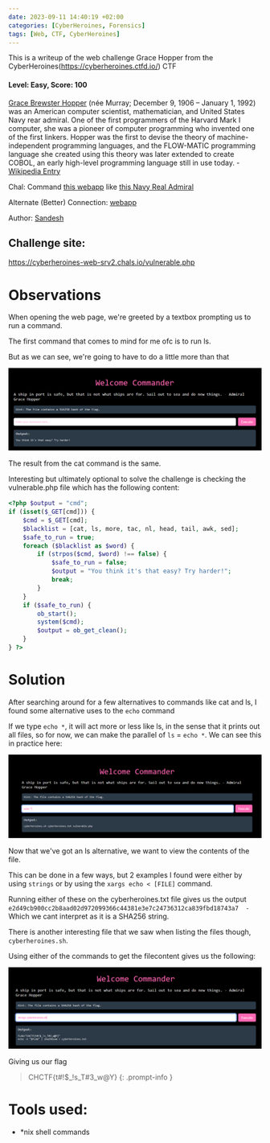 ```yaml
---
date: 2023-09-11 14:40:19 +02:00
categories: [CyberHeroines, Forensics]
tags: [Web, CTF, CyberHeroines]
---
```

This is a writeup of the web challenge Grace Hopper from the CyberHeroines(https://cyberheroines.ctfd.io/) CTF
#### Level: Easy, Score: 100
[Grace Brewster Hopper](https://en.wikipedia.org/wiki/Grace_Hopper) (née Murray; December 9, 1906 – January 1, 1992) was an American computer scientist, mathematician, and United States Navy rear admiral. One of the first programmers of the Harvard Mark I computer, she was a pioneer of computer programming who invented one of the first linkers. Hopper was the first to devise the theory of machine-independent programming languages, and the FLOW-MATIC programming language she created using this theory was later extended to create COBOL, an early high-level programming language still in use today. - [Wikipedia Entry](https://en.wikipedia.org/wiki/Grace_Hopper)

Chal: Command [this webapp](https://cyberheroines-web-srv2.chals.io/vulnerable.php) like [this Navy Real Admiral](https://www.youtube.com/watch?v=1LR6NPpFxw4)

Alternate (Better) Connection: [webapp](http://ec2-3-144-228-78.us-east-2.compute.amazonaws.com:6262/vulnerable.php)

Author: [Sandesh](https://github.com/Sandesh028)

## Challenge site:

https://cyberheroines-web-srv2.chals.io/vulnerable.php

# Observations
When opening the web page, we're greeted by a textbox prompting us to run a command.

The first command that comes to mind for me ofc is to run ls.

But as we can see, we're going to have to do a little more than that

![no ls for you](/assets/images/CHCTF/Grace/no_ls_for_you.png)

The result from the cat command is the same.

Interesting but ultimately optional to solve the challenge is checking the vulnerable.php file which has the following content:

```php
<?php $output = "cmd";
if (isset($_GET[cmd])) {
	$cmd = $_GET[cmd];
	$blacklist = [cat, ls, more, tac, nl, head, tail, awk, sed];
	$safe_to_run = true;
	foreach ($blacklist as $word) {
		if (strpos($cmd, $word) !== false) {
			$safe_to_run = false;
			$output = "You think it's that easy? Try harder!";
			break;
		}
	}
	if ($safe_to_run) {
		ob_start();
		system($cmd);
		$output = ob_get_clean();
	}
} ?>
``` 

# Solution
After searching around for a few alternatives to commands like cat and ls, I found some alternative uses to the `echo` command

If we type `echo *`, it will act more or less like ls, in the sense that it prints out all files, so for now, we can make the
parallel of `ls` = `echo *`. We can see this in practice here:

![echo star](/assets/images/CHCTF/Grace/echostar.png)

Now that we've got an ls alternative, we want to view the contents of the file.

This can be done in a few ways, but 2 examples I found were either by using `strings` or by using the `xargs echo < [FILE]` command.

Running either of these on the cyberheroines.txt file gives us the output `e2d49cb900cc2b8aad02d972099366c44381e3e7c24736312ca839fbd18743a7  -`
Which we cant interpret as it is a SHA256 string.

There is another interesting file that we saw when listing the files though, `cyberheroines.sh`.

Using either of the commands to get the filecontent gives us the following:

![shellscript_content](/assets/images/CHCTF/Grace/flag.png)

Giving us our flag
> CHCTF{t#!$_!s_T#3_w@Y}
{: .prompt-info }

# Tools used:
 - *nix shell commands